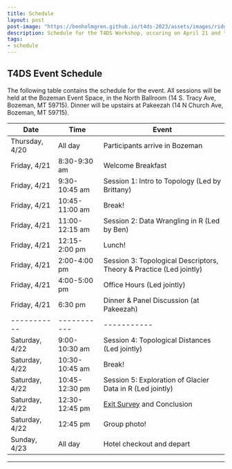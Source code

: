 ```yaml
---
title: Schedule
layout: post
post-image: "https://benholmgren.github.io/t4ds-2023/assets/images/ridge.JPG"
description: Schedule for the T4DS Workshop, occuring on April 21 and the morning of April 22, 2023 in Bozeman, Montana.
tags:
- schedule
---
```


## T4DS Event Schedule

The following table contains the schedule for the event. 
All sessions will be held at the Bozeman Event Space, in the 
North Ballroom (14 S. Tracy Ave, Bozeman, MT 59715). Dinner will be
upstairs at Pakeezah (14 N Church Ave, Bozeman, MT 59715).

| Date        | Time        | Event       |
| ----------- | ----------- | ----------- |
| Thursday, 4/20 | All day  | Participants arrive in Bozeman |
| Friday, 4/21   | 8:30-9:30 am       | Welcome Breakfast |
| Friday, 4/21   | 9:30-10:45 am       | Session 1: Intro to Topology (Led by Brittany) |
| Friday, 4/21   | 10:45-11:00 am       | Break! |
| Friday, 4/21   | 11:00-12:15 am      | Session 2: Data Wrangling in R (Led by Ben) |
| Friday, 4/21   | 12:15-2:00 pm      | Lunch! |
| Friday, 4/21   | 2:00-4:00 pm      | Session 3: Topological Descriptors, Theory & Practice (Led jointly) |
| Friday, 4/21   | 4:00-5:00 pm      | Office Hours (Led jointly) |
| Friday, 4/21   | 6:30 pm      | Dinner & Panel Discussion (at Pakeezah) |
| ----------- | ----------- | ----------- |
| Saturday, 4/22   | 9:00-10:30 am       | Session 4: Topological Distances (Led jointly) |
| Saturday, 4/22   | 10:30-10:45 am       | Break! |
| Saturday, 4/22   | 10:45-12:30 pm       | Session 5: Exploration of Glacier Data in R (Led jointly) |
| Saturday, 4/22   | 12:30-12:45 pm       | [Exit Survey](https://survey.zohopublic.com/zs/WKCCZP) and Conclusion |
| Saturday, 4/22   | 12:45 pm  |  Group photo! |
| Sunday, 4/23   | All day       | Hotel checkout and depart |



---
